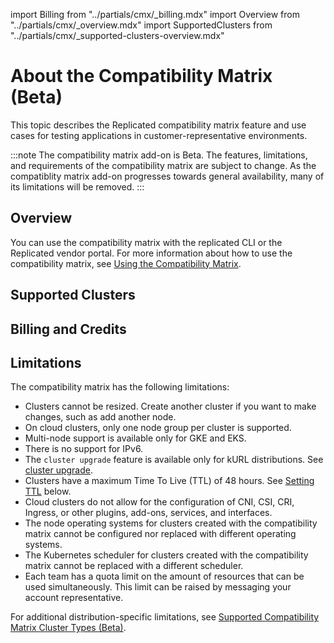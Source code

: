 
import Billing from "../partials/cmx/_billing.mdx"
import Overview from "../partials/cmx/_overview.mdx"
import SupportedClusters from "../partials/cmx/_supported-clusters-overview.mdx"

# About the Compatibility Matrix (Beta)

This topic describes the Replicated compatibility matrix feature and use cases for testing applications in customer-representative environments.

:::note
The compatibility matrix add-on is Beta. The features, limitations, and requirements of the compatibility matrix are subject to change. As the compatiblity matrix add-on progresses towards general availability, many of its limitations will be removed.
:::

## Overview

<Overview/>

You can use the compatibility matrix with the replicated CLI or the Replicated vendor portal. For more information about how to use the compatibility matrix, see [Using the Compatibility Matrix](testing-how-to).

## Supported Clusters

<SupportedClusters/>

## Billing and Credits

<Billing/>

## Limitations

The compatibility matrix has the following limitations:

- Clusters cannot be resized. Create another cluster if you want to make changes, such as add another node.
- On cloud clusters, only one node group per cluster is supported.
- Multi-node support is available only for GKE and EKS.
- There is no support for IPv6.
- The `cluster upgrade` feature is available only for kURL distributions. See [cluster upgrade](/reference/replicated-cli-cluster-upgrade).
- Clusters have a maximum Time To Live (TTL) of 48 hours. See [Setting TTL](#setting-ttl) below.
- Cloud clusters do not allow for the configuration of CNI, CSI, CRI, Ingress, or other plugins, add-ons, services, and interfaces.
- The node operating systems for clusters created with the compatibility matrix cannot be configured nor replaced with different operating systems.
- The Kubernetes scheduler for clusters created with the compatibility matrix cannot be replaced with a different scheduler.
- Each team has a quota limit on the amount of resources that can be used simultaneously. This limit can be raised by messaging your account representative.

For additional distribution-specific limitations, see [Supported Compatibility Matrix Cluster Types (Beta)](testing-supported-clusters).
